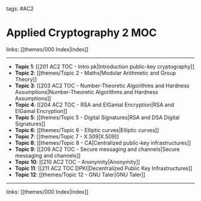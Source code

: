 tags: #AC2

# Applied Cryptography 2 MOC

links: [[themes/000 Index|Index]]

---

- **Topic 1**: [[201 AC2 TOC - Intro pk|Introduction public-key cryptography]]
- **Topic 2**: [[themes/Topic 2 - Maths|Modular Arithmetic and Group Theory]]
- **Topic 3**: [[203 AC2 TOC - Number-Theoretic Algorithms and Hardness Assumptions|Number-Theoretic Algorithms and Hardness Assumptions]]
- **Topic 4**: [[204 AC2 TOC - RSA and ElGamal Encryption|RSA and ElGamal Encryption]]
- **Topic 5**: [[themes/Topic 5 - Digital Signatures|RSA and DSA Digital Signatures]]
- **Topic 6**: [[themes/Topic 6 - Elliptic curves|Elliptic curves]]
- **Topic 7**: [[themes/Topic 7 - X.509|X.509]]
- **Topic 8**: [[themes/Topic 8 - CA|Centralized public-key infrastructures]]
- **Topic 9**: [[209 AC2 TOC - Secure messaging and channels|Secure messaging and channels]]
- **Topic 10**: [[210 AC2 TOC - Anonymity|Anonymity]]
- **Topic 11**: [[211 AC2 TOC DPKI|Decentralized Public Key Infrastructures]]
- **Topic 12**: [[themes/Topic 12 - GNU Taler|GNU Taler]]

---
links: [[themes/000 Index|Index]]